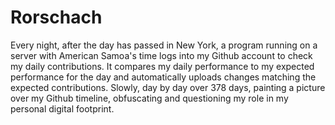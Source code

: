  # Rorschach
 Every night, after the day has passed in New York, a program running on
 a server with American Samoa's time logs into my Github account to check
 my daily contributions. It compares my daily performance to my expected
 performance for the day and automatically uploads changes matching the
 expected contributions. Slowly, day by day over 378 days, painting a
 picture over my Github timeline, obfuscating and questioning my role
 in my personal digital footprint.

      